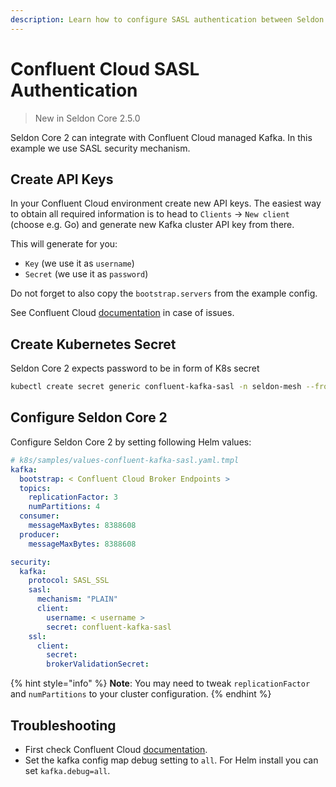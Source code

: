 ```yaml
---
description: Learn how to configure SASL authentication between Seldon Core 2 and Confluent Cloud for secure Kafka communication.
---
```


# Confluent Cloud SASL Authentication

> New in Seldon Core 2.5.0

Seldon Core 2 can integrate with Confluent Cloud managed Kafka.
In this example we use SASL security mechanism.


## Create API Keys

In your Confluent Cloud environment create new API keys.
The easiest way to obtain all required information is to head to `Clients` -> `New client`
(choose e.g. Go) and generate new Kafka cluster API key from there.

This will generate for you:
- `Key` (we use it as `username`)
- `Secret` (we use it as `password`)

Do not forget to also copy the `bootstrap.servers` from the example config.

See Confluent Cloud [documentation](https://docs.confluent.io/cloud/current/client-apps/config-client.html) in case of issues.

## Create Kubernetes Secret

Seldon Core 2 expects password to be in form of K8s secret
```bash
kubectl create secret generic confluent-kafka-sasl -n seldon-mesh --from-literal password="<Confluent Cloud API Secret>"
```

## Configure Seldon Core 2

Configure Seldon Core 2 by setting following Helm values:

```yaml
# k8s/samples/values-confluent-kafka-sasl.yaml.tmpl
kafka:
  bootstrap: < Confluent Cloud Broker Endpoints >
  topics:
    replicationFactor: 3
    numPartitions: 4
  consumer:
    messageMaxBytes: 8388608
  producer:
    messageMaxBytes: 8388608

security:
  kafka:
    protocol: SASL_SSL
    sasl:
      mechanism: "PLAIN"
      client:
        username: < username >
        secret: confluent-kafka-sasl
    ssl:
      client:
        secret:
        brokerValidationSecret:
```

{% hint style="info" %}
**Note**: You may need to tweak `replicationFactor` and `numPartitions` to your cluster configuration.
{% endhint %}

## Troubleshooting

- First check Confluent Cloud [documentation](https://docs.confluent.io/cloud/current/overview.html).
- Set the kafka config map debug setting to `all`. For Helm install you can set `kafka.debug=all`.
